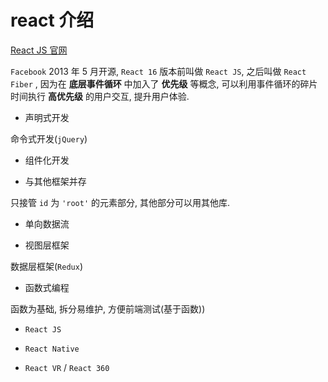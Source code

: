 # react 介绍

[React JS 官网](https://reactjs.org/)

`Facebook` 2013 年 5 月开源, `React 16` 版本前叫做 `React JS`, 之后叫做 `React Fiber` , 因为在 **底层事件循环** 中加入了 **优先级** 等概念, 可以利用事件循环的碎片时间执行 **高优先级** 的用户交互, 提升用户体验.

- 声明式开发

命令式开发(`jQuery`)

- 组件化开发

- 与其他框架并存

只接管 `id` 为 `'root'` 的元素部分, 其他部分可以用其他库.

- 单向数据流

- 视图层框架

数据层框架(`Redux`)

- 函数式编程

函数为基础, 拆分易维护, 方便前端测试(基于函数))

- `React JS`

- `React Native`

- `React VR` / `React 360`